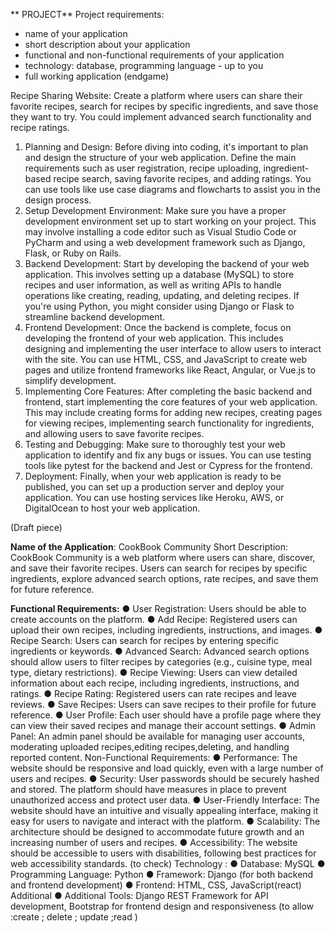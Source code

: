 ** PROJECT**
Project requirements:
- name of your application
- short description about your application
- functional and non-functional requirements of your application
- technology: database, programming language - up to you
- full working application (endgame)

  
Recipe Sharing Website: Create a platform where users can share their favorite recipes,
search for recipes by specific ingredients, and save those they want to try. You could
implement advanced search functionality and recipe ratings.

1. Planning and Design: Before diving into coding, it's important to plan and design
the structure of your web application. Define the main requirements such as user
registration, recipe uploading, ingredient-based recipe search, saving favorite
recipes, and adding ratings. You can use tools like use case diagrams and
flowcharts to assist you in the design process.
2. Setup Development Environment: Make sure you have a proper development
environment set up to start working on your project. This may involve installing a
code editor such as Visual Studio Code or PyCharm and using a web
development framework such as Django, Flask, or Ruby on Rails.
3. Backend Development: Start by developing the backend of your web
application. This involves setting up a database (MySQL) to store recipes and
user information, as well as writing APIs to handle operations like creating,
reading, updating, and deleting recipes. If you're using Python, you might
consider using Django or Flask to streamline backend development.
4. Frontend Development: Once the backend is complete, focus on developing the
frontend of your web application. This includes designing and implementing the
user interface to allow users to interact with the site. You can use HTML, CSS,
and JavaScript to create web pages and utilize frontend frameworks like React,
Angular, or Vue.js to simplify development.
5. Implementing Core Features: After completing the basic backend and frontend,
start implementing the core features of your web application. This may include
creating forms for adding new recipes, creating pages for viewing recipes,
implementing search functionality for ingredients, and allowing users to save
favorite recipes.
6. Testing and Debugging: Make sure to thoroughly test your web application to
identify and fix any bugs or issues. You can use testing tools like pytest for the
backend and Jest or Cypress for the frontend.
7. Deployment: Finally, when your web application is ready to be published, you
can set up a production server and deploy your application. You can use hosting
services like Heroku, AWS, or DigitalOcean to host your web application.

(Draft piece)

**Name of the Application**: CookBook Community
Short Description: CookBook Community is a web platform where users can share,
discover, and save their favorite recipes. Users can search for recipes by specific
ingredients, explore advanced search options, rate recipes, and save them for future
reference.

**Functional Requirements:**
● User Registration: Users should be able to create accounts on the platform.
● Add Recipe: Registered users can upload their own recipes, including ingredients,
instructions, and images.
● Recipe Search: Users can search for recipes by entering specific ingredients or
keywords.
● Advanced Search: Advanced search options should allow users to filter recipes by
categories (e.g., cuisine type, meal type, dietary restrictions).
● Recipe Viewing: Users can view detailed information about each recipe, including
ingredients, instructions, and ratings.
● Recipe Rating: Registered users can rate recipes and leave reviews.
● Save Recipes: Users can save recipes to their profile for future reference.
● User Profile: Each user should have a profile page where they can view their saved
recipes and manage their account settings.
● Admin Panel: An admin panel should be available for managing user accounts,
moderating uploaded recipes,editing recipes,deleting, and handling reported content.
Non-Functional Requirements:
● Performance: The website should be responsive and load quickly, even with a large
number of users and recipes.
● Security: User passwords should be securely hashed and stored. The platform
should have measures in place to prevent unauthorized access and protect user
data.
● User-Friendly Interface: The website should have an intuitive and visually appealing
interface, making it easy for users to navigate and interact with the platform.
● Scalability: The architecture should be designed to accommodate future growth and
an increasing number of users and recipes.
● Accessibility: The website should be accessible to users with disabilities, following
best practices for web accessibility standards. (to check)
Technology :
● Database: MySQL
● Programming Language: Python
● Framework: Django (for both backend and frontend development)
● Frontend: HTML, CSS, JavaScript(react)
Additional
● Additional Tools: Django REST Framework for API development, Bootstrap for
frontend design and responsiveness (to allow :create ; delete ; update ;read )
